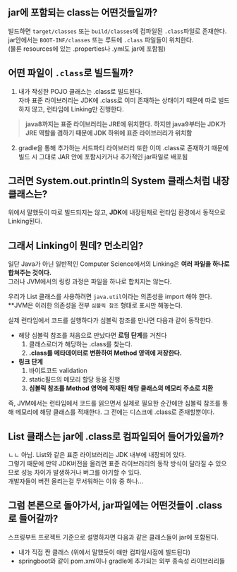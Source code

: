## jar에 포함되는 class는 어떤것들일까?
빌드하면 `target/classes` 또는 `build/classes`에 컴파일된 `.class`파일로 존재한다.  
jar안에서는 `BOOT-INF/classes` 또는 루트에 `.class` 파일들이 위치한다.  
(물론 resources에 있는 .properties나 .yml도 jar에 포함됨)


## 어떤 파일이 `.class`로 빌드될까?
1. 내가 작성한 POJO 클래스는 .class로 빌드된다.  
   자바 표준 라이브러리는 JDK에 .class로 이미 존재하는 상태이기 때문에 따로 빌드하지 않고, 런타임에 Linking만 진행한다.
  > **java8까지는 표준 라이브러리는 JRE에 위치한다.**
  > **하지만 java9부터는 JDK가 JRE 역할을 겸하기 때문에 JDK 하위에 표준 라이브러리가 위치함**

2. gradle을 통해 추가하는 서드파티 라이브러리 또한 이미 .class로 존재하기 때문에 빌드 시 그대로 JAR 안에 포함시키거나 추가적인 jar파일로 배포됨


## 그러면 System.out.println의 System 클래스처럼 내장 클래스는?
위에서 말했듯이 따로 빌드되지는 않고, **JDK**에 내장된채로 런타임 환경에서 동적으로 Linking된다.


## 그래서 Linking이 뭔데? 먼소리임?
일단 Java가 아닌 일반적인 Computer Science에서의 Linking은 **여러 파일을 하나로 합쳐주는 것이다.**  
그러나 JVM에서의 링킹 과정은 파일을 하나로 합치지는 않는다.

우리가 List 클래스를 사용하려면 `java.util`이라는 의존성을 import 해야 한다.
**JVM은 이러한 의존성을 전부 `심볼릭 참조` 형태로 표시만 해놓는다.

실제 런타임에서 코드를 실행하다가 심볼릭 참조를 만나면 다음과 같이 동작한다.
- 해당 심볼릭 참조를 처음으로 만났다면 **로딩 단계**를 거친다
	1. 클래스로더가 해당하는 .class를 찾는다.
	2. **.class를 메타데이터로 변환하여 Method 영역에 저장한다.**
- **링크 단계**
	1. 바이트코드 validation
	2. static필드의 메모리 할당 등을 진행
	3. **심볼릭 참조를 Method 영역에 적재된 해당 클래스의 메모리 주소로 치환**

즉, JVM에서는 런타임에서 코드를 읽으면서 실제로 필요한 순간에만 심볼릭 참조를 통해 메모리에 해당 클래스를 적재한다.
그 전에는 디스크에 .class로 존재할뿐이다.


## List 클래스는 jar에 .class로 컴파일되어 들어가있을까?
ㄴㄴ 아님. List와 같은 표준 라이브러리는 JDK 내부에 내장되어 있다.  
그렇기 때문에 만약 JDK버전을 올리면 표준 라이브러리의 동작 방식이 달라질 수 있으므로 성능 차이가 발생하거나 버그를 야기할 수 있다.  
개발자들이 버전 올리는걸 무서워하는 이유 중 하나...


## 그럼 본론으로 돌아가서, jar파일에는 어떤것들이 .class로 들어갈까?
스프링부트 프로젝트 기준으로 설명하자면 다음과 같은 클래스들이 jar에 포함된다.
- 내가 직접 짠 클래스 (위에서 말했듯이 얘만 컴파일시점에 빌드된다)
- springboot와 같이 pom.xml이나 gradle에 추가되는 외부 종속성 라이브러리들
